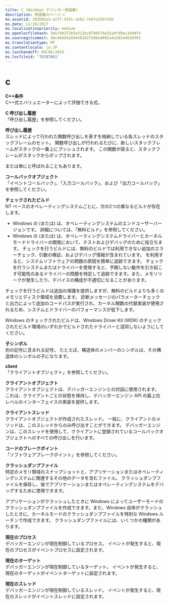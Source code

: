 ```yaml
---
title: C (Windows デバッガー用語集)
description: 用語集のページ-C
ms.assetid: 295b05a3-e27f-4761-a562-7e87e25bfd3b
ms.date: 11/28/2017
ms.localizationpriority: medium
ms.openlocfilehash: 5be749372b5e312bc87995f4e25a9fd9ec3e99f4
ms.sourcegitcommit: 48c4b6d3a504583d2f588ed892a4a281d4b58301
ms.translationtype: MT
ms.contentlocale: ja-JP
ms.lasthandoff: 09/06/2019
ms.locfileid: "70387081"
---
```

# <a name="c"></a>c


<span id="c___expression"></span><span id="C___EXPRESSION"></span>**C++条件**  
C++式エバリュエーターによって評価できる式。

<span id="c_call_stack"></span><span id="C_CALL_STACK"></span>**C 呼び出し履歴**  
「呼び出し履歴」を参照してください。

<span id="call_stack"></span><span id="CALL_STACK"></span>**呼び出し履歴**  
スレッドによって行われた関数呼び出しを表すを格納している各スレッドのスタックフレームのセット。 関数呼び出しが行われるたびに、新しいスタックフレームがスタックの一番上にプッシュされます。 この関数が戻ると、スタックフレームがスタックからポップされます。

または単にと呼ばれることもあります。

<span id="callback_object"></span><span id="CALLBACK_OBJECT"></span>**コールバックオブジェクト**  
「イベントコールバック」、「入力コールバック」、および「出力コールバック」を参照してください。

<span id="checked_build"></span><span id="CHECKED_BUILD"></span>**チェックされたビルド**  
NT ベースのオペレーティングシステムごとに、次の2つの異なるビルドが存在します。

-   Windows の (または) は、オペレーティングシステムのエンドユーザーバージョンです。 詳細については、「無料ビルド」を参照してください。
-   Windows の (または) は、オペレーティングシステムドライバーとカーネルモードドライバーの開発において、テストおよびデバッグのために役立ちます。 チェックを行うビルドには、無料のビルドでは利用できない追加のエラーチェック、引数の検証、およびデバッグ情報が含まれています。 を利用すると、システムソフトウェアの問題の原因を簡単に追跡できます。 チェックを行うシステムまたはドライバーを使用すると、予期しない動作を引き起こす可能性のあるドライバーの問題を特定して追跡できます。また、メモリリークが発生したり、デバイスの構成が不適切になることがあります。

チェックを行うビルドは追加の保護を提供しますが、無料のビルドよりも多くのメモリとディスク領域を消費します。 診断メッセージのパラメーターチェックと出力によって追加のコードパスが実行され、カーネル関数の代替実装が使用されるため、システムとドライバーのパフォーマンスが低下します。

Windows のチェックされたビルドは、Windows Driver Kit (WDK) のチェックされたビルド環境のいずれかでビルドされたドライバーと混同しないようにしてください。

<span id="child_symbol"></span><span id="CHILD_SYMBOL"></span>**子シンボル**  
別の記号に含まれる記号。 たとえば、構造体のメンバーのシンボルは、その構造体のシンボルの子になります。

<span id="client"></span><span id="CLIENT"></span>**client**  
「クライアントオブジェクト」を参照してください。

<span id="client_object"></span><span id="CLIENT_OBJECT"></span>**クライアントオブジェクト**  
クライアントオブジェクトは、デバッガーエンジンとの対話に使用されます。 これは、クライアントごとの状態を保持し、デバッガーエンジン API の最上位レベルのインターフェイスの実装を提供します。

<span id="client_thread"></span><span id="CLIENT_THREAD"></span>**クライアントスレッド**  
クライアントオブジェクトが作成されたスレッド。 一般に、クライアントのメソッドは、このスレッドからのみ呼び出すことができます。 デバッガーエンジンは、このスレッドを使用して、クライアントに登録されているコールバックオブジェクトへのすべての呼び出しを行います。

<span id="code_breakpoint"></span><span id="CODE_BREAKPOINT"></span>**コードのブレークポイント**  
「ソフトウェアブレークポイント」を参照してください。

<span id="crash_dump_file"></span><span id="CRASH_DUMP_FILE"></span>**クラッシュダンプファイル**  
特定のメモリ領域のスナップショットと、アプリケーションまたはオペレーティングシステムに関連するその他のデータを含むファイル。 クラッシュダンプファイルを保存し、後でアプリケーションまたはオペレーティングシステムをデバッグするために使用できます。

アプリケーションがクラッシュしたときに Windows によってユーザーモードのクラッシュダンプファイルを作成できます。また、Windows 自体がクラッシュしたときに、カーネルモードのクラッシュダンプファイルを特別な Windows ルーチンで作成できます。 クラッシュダンプファイルには、いくつかの種類があります。

<span id="current_process"></span><span id="CURRENT_PROCESS"></span>**現在のプロセス**  
デバッガーエンジンが現在制御しているプロセス。 イベントが発生すると、現在のプロセスがイベントプロセスに設定されます。

<span id="current_target"></span><span id="CURRENT_TARGET"></span>**現在のターゲット**  
デバッガーエンジンが現在制御しているターゲット。 イベントが発生すると、現在のターゲットがイベントターゲットに設定されます。

<span id="current_thread"></span><span id="CURRENT_THREAD"></span>**現在のスレッド**  
デバッガーエンジンが現在制御しているスレッド。 イベントが発生すると、現在のスレッドがイベントスレッドに設定されます。

 

 





